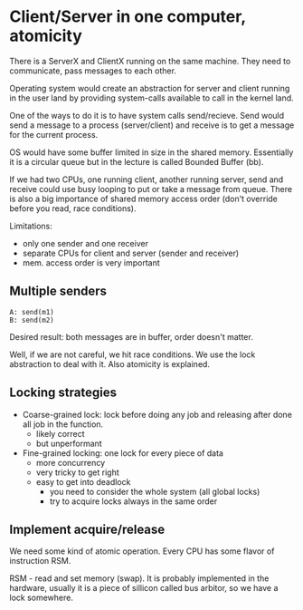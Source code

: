# Client/Server in one computer, atomicity

There is a ServerX and ClientX running on the same machine. They need to
communicate, pass messages to each other.

Operating system would create an abstraction for server and client running in
the user land by providing system-calls available to call in the kernel land.

One of the ways to do it is to have system calls send/recieve. Send would send a
message to a process (server/client) and receive is to get a message for the
current process.

OS would have some buffer limited in size in the shared memory. Essentially it
is a circular queue but in the lecture is called Bounded Buffer (bb).

If we had two CPUs, one running client, another running server, send and receive
could use busy looping to put or take a message from queue. There is also a big
importance of shared memory access order (don't override before you read, race
conditions).

Limitations:

- only one sender and one receiver
- separate CPUs for client and server (sender and receiver)
- mem. access order is very important

## Multiple senders

    A: send(m1)
    B: send(m2)

Desired result: both messages are in buffer, order doesn't matter.

Well, if we are not careful, we hit race conditions. We use the lock abstraction
to deal with it. Also atomicity is explained.

## Locking strategies

- Coarse-grained lock: lock before doing any job and releasing after done all
  job in the function.
  * likely correct
  * but unperformant
- Fine-grained locking: one lock for every piece of data
  * more concurrency
  * very tricky to get right
  * easy to get into deadlock
    + you need to consider the whole system (all global locks)
    + try to acquire locks always in the same order

## Implement acquire/release

We need some kind of atomic operation. Every CPU has some flavor of instruction RSM.

RSM - read and set memory (swap). It is probably implemented in the hardware,
usually it is a piece of sillicon called bus arbitor, so we have a lock somewhere.

